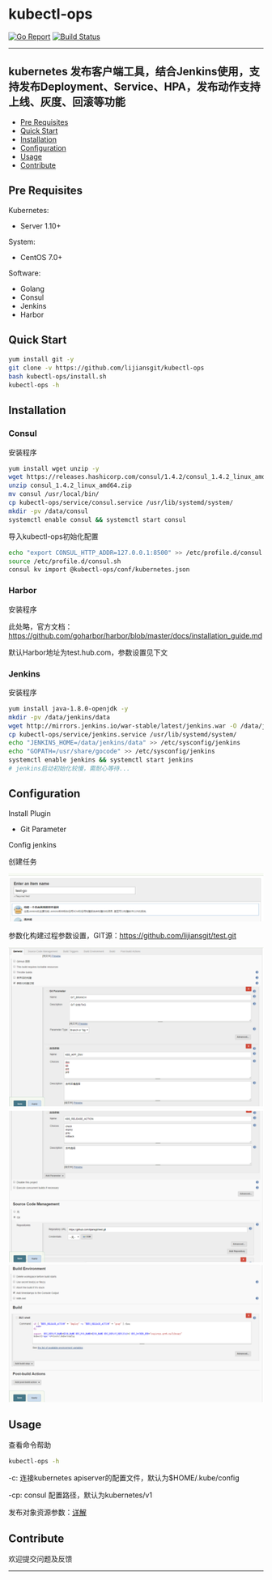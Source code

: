 # kubectl-ops

[![Go Report](https://goreportcard.com/badge/github.com/lijiansgit/kubectl-ops)](https://goreportcard.com/report/github.com/lijiansgit/kubectl-ops)
[![Build Status](https://travis-ci.org/lijiansgit/kubectl-ops.svg?branch=master)](https://travis-ci.org/lijiansgit/kubectl-ops)

----
kubernetes 发布客户端工具，结合Jenkins使用，支持发布Deployment、Service、HPA，发布动作支持上线、灰度、回滚等功能
----


* [Pre Requisites](#pre-requisites)
* [Quick Start](#quick-start)
* [Installation](#installation)
* [Configuration](#configuration)
* [Usage](#usage)
* [Contribute](#contribute)


## Pre Requisites
Kubernetes: 
* Server 1.10+

System: 
* CentOS 7.0+

Software: 
* Golang
* Consul
* Jenkins
* Harbor

## Quick Start

```bash
yum install git -y
git clone -v https://github.com/lijiansgit/kubectl-ops
bash kubectl-ops/install.sh
kubectl-ops -h
```

## Installation

### Consul

安装程序

```bash
yum install wget unzip -y
wget https://releases.hashicorp.com/consul/1.4.2/consul_1.4.2_linux_amd64.zip
unzip consul_1.4.2_linux_amd64.zip
mv consul /usr/local/bin/
cp kubectl-ops/service/consul.service /usr/lib/systemd/system/
mkdir -pv /data/consul
systemctl enable consul && systemctl start consul
```

导入kubectl-ops初始化配置

```bash
echo "export CONSUL_HTTP_ADDR=127.0.0.1:8500" >> /etc/profile.d/consul.sh
source /etc/profile.d/consul.sh
consul kv import @kubectl-ops/conf/kubernetes.json
```

### Harbor

安装程序

此处略，官方文档：https://github.com/goharbor/harbor/blob/master/docs/installation_guide.md

默认Harbor地址为test.hub.com，参数设置见下文

### Jenkins

安装程序

```bash
yum install java-1.8.0-openjdk -y
mkdir -pv /data/jenkins/data
wget http://mirrors.jenkins.io/war-stable/latest/jenkins.war -O /data/jenkins/jenkins.war
cp kubectl-ops/service/jenkins.service /usr/lib/systemd/system/
echo "JENKINS_HOME=/data/jenkins/data" >> /etc/sysconfig/jenkins
echo "GOPATH=/usr/share/gocode" >> /etc/sysconfig/jenkins
systemctl enable jenkins && systemctl start jenkins
# jenkins启动初始化较慢，需耐心等待...
```

## Configuration

Install Plugin

* Git Parameter

Config jenkins

创建任务

![1](https://github.com/lijiansgit/kubectl-ops/raw/master/png/1.png)

参数化构建过程参数设置，GIT源：https://github.com/lijiansgit/test.git

![2](https://github.com/lijiansgit/kubectl-ops/raw/master/png/2.png)
![3](https://github.com/lijiansgit/kubectl-ops/raw/master/png/3.png)
![4](https://github.com/lijiansgit/kubectl-ops/raw/master/png/4.png)

## Usage

查看命令帮助
```bash
kubectl-ops -h
```

-c: 连接kubernetes apiserver的配置文件，默认为$HOME/.kube/config

-cp: consul 配置路径，默认为kubernetes/v1

发布对象资源参数：[详解](./README_ENV.md)

## Contribute

欢迎提交问题及反馈

------------------------
